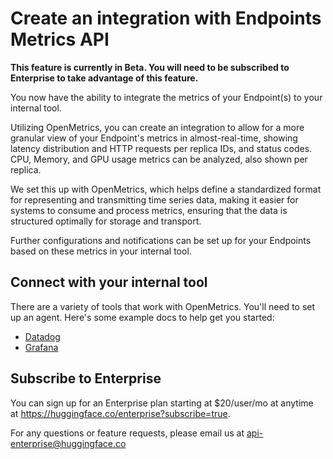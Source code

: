 # Create an integration with Endpoints Metrics API

**This feature is currently in Beta. You will need to be subscribed to Enterprise to take advantage of this feature.**

You now have the ability to integrate the metrics of your Endpoint(s) to your internal tool. 

Utilizing OpenMetrics, you can create an integration to allow for a more granular view of your Endpoint's metrics in almost-real-time, showing latency distribution and HTTP requests per replica IDs, and status codes. CPU, Memory, and GPU usage metrics can be analyzed, also shown per replica.  

We set this up with OpenMetrics, which helps define a standardized format for representing and transmitting time series data, making it easier for systems to consume and process metrics, ensuring that the data is structured optimally for storage and transport.

Further configurations and notifications can be set up for your Endpoints based on these metrics in your internal tool. 

## Connect with your internal tool

There are a variety of tools that work with OpenMetrics. You'll need to set up an agent. Here's some example docs to help get you started:

- [Datadog](https://docs.datadoghq.com/integrations/openmetrics/)
- [Grafana](https://grafana.com/docs/grafana-cloud/monitor-infrastructure/integrations/integration-reference/integration-metrics-endpoint/)

## Subscribe to Enterprise

You can sign up for an Enterprise plan starting at $20/user/mo at anytime at https://huggingface.co/enterprise?subscribe=true. 

For any questions or feature requests, please email us at api-enterprise@huggingface.co
